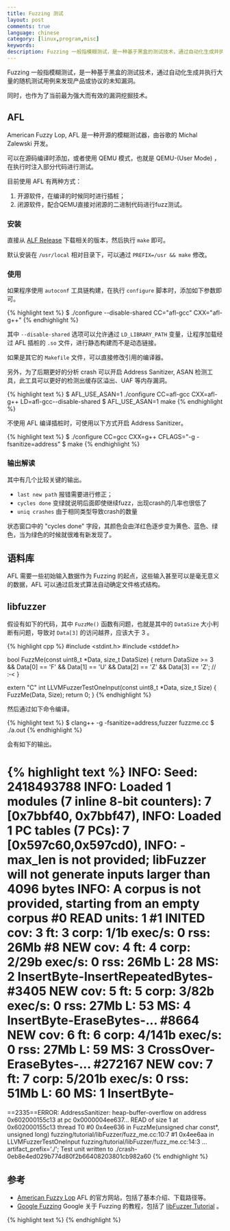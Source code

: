 ```yaml
---
title: Fuzzing 测试
layout: post
comments: true
language: chinese
category: [linux,program,misc]
keywords:
description: Fuzzing 一般指模糊测试，是一种基于黑盒的测试技术，通过自动化生成并执行大量的随机测试用例来发现产品或协议的未知漏洞。同时，也作为了当前最为强大而有效的漏洞挖掘技术。
---
```


Fuzzing 一般指模糊测试，是一种基于黑盒的测试技术，通过自动化生成并执行大量的随机测试用例来发现产品或协议的未知漏洞。

同时，也作为了当前最为强大而有效的漏洞挖掘技术。

<!-- more -->

## AFL

American Fuzzy Lop, AFL 是一种开源的模糊测试器，由谷歌的 Michal Zalewski 开发。

可以在源码编译时添加，或者使用 QEMU 模式，也就是 QEMU-(User Mode) ，在执行时注入部分代码进行测试。

目前使用 AFL 有两种方式：

1. 开源软件，在编译的时候同时进行插桩；
2. 闭源软件，配合QEMU直接对闭源的二进制代码进行fuzz测试。

### 安装

直接从 [ALF Release](http://lcamtuf.coredump.cx/afl/releases/) 下载相关的版本，然后执行 `make` 即可。

默认安装在 `/usr/local` 相对目录下，可以通过 `PREFIX=/usr && make` 修改。

### 使用

<!--
ASAN 是GCC支持的一个性能，所以，在使用ALF对软件进行编译之前，只需要设置环境变量即可，指令如下：
export AFL_USE_ASAN=1
-->

如果程序使用 `autoconf` 工具链构建，在执行 `configure` 脚本时，添加如下参数即可。

{% highlight text %}
$ ./configure --disable-shared CC="afl-gcc" CXX="afl-g++"
{% endhighlight %}

其中 `--disable-shared` 选项可以允许通过 `LD_LIBRARY_PATH` 变量，让程序加载经过 AFL 插桩的 `.so` 文件，进行静态构建而不是动态链接。

如果是其它的 `Makefile` 文件，可以直接修改引用的编译器。

另外，为了后期更好的分析 crash 可以开启 Address Sanitizer, ASAN 检测工具，此工具可以更好的检测出缓存区溢出、UAF 等内存漏洞。

{% highlight text %}
$ AFL_USE_ASAN=1 ./configure CC=afl-gcc CXX=afl-g++ LD=afl-gcc--disable-shared
$ AFL_USE_ASAN=1 make
{% endhighlight %}

不使用 AFL 编译插桩时，可使用以下方式开启 Address Sanitizer。

{% highlight text %}
$ ./configure CC=gcc CXX=g++ CFLAGS="-g -fsanitize=address"
$ make
{% endhighlight %}

<!--
afl-fuzz -m 300 -i fuzz_in -o fuzz_out ./foobar -f

常见参数含义如下。

-m 分配的内存空间
-i 测试样本的路径
-o 输出结果的路径

-f参数表示：testcase的内容会作为afl_test的stdin
-t：设置程序运行超时值，单位为 ms
-M：运行主(Master) Fuzzer
-S：运行从属(Slave) Fuzzer
-->

### 输出解读

其中有几个比较关键的输出。

* `last new path` 报错需要进行修正；
* `cycles done`  变绿就说明后面即使继续fuzz，出现crash的几率也很低了
* `uniq crashes` 由于相同类型导致crash的数量

状态窗口中的 "cycles done" 字段，其颜色会由洋红色逐步变为黄色、蓝色、绿色，当为绿色的时候就很难有新发现了。

## 语料库

AFL 需要一些初始输入数据作为 Fuzzing 的起点，这些输入甚至可以是毫无意义的数据，AFL 可以通过启发式算法自动确定文件格式结构。

<!--
通过Hello字符串凭空生成了大量的JPGE图像
https://lcamtuf.blogspot.com/2014/11/pulling-jpegs-out-of-thin-air.html

* 有效输入。虽然无效的输入也可以，但是有效输入可以更快的找到更多的执行路径；
* 尽量小的体积。可以节省内存以及处理时间，建议小于 1KB ，可以参考 perf_tips.txt 。

https://www.freebuf.com/articles/system/191536.html
http://zeroyu.xyz/2019/05/15/how-to-use-afl-fuzz/
https://stfpeak.github.io/2017/06/11/Finding-bugs-using-AFL/
https://stfpeak.github.io/2017/06/12/AFL-Cautions/
https://paper.seebug.org/841/
-->

## libfuzzer

假设有如下的代码，其中 `FuzzMe()` 函数有问题，也就是其中的 `DataSize` 大小判断有问题，导致对 `Data[3]` 的访问越界，应该大于 3 。

{% highlight cpp %}
#include <stdint.h>
#include <stddef.h>

bool FuzzMe(const uint8_t *Data, size_t DataSize)
{
        return DataSize >= 3 &&
                Data[0] == 'F' &&
                Data[1] == 'U' &&
                Data[2] == 'Z' &&
                Data[3] == 'Z';  // :‑<
}

extern "C" int LLVMFuzzerTestOneInput(const uint8_t *Data, size_t Size)
{
        FuzzMe(Data, Size);
        return 0;
}
{% endhighlight %}

然后通过如下命令编译。

{% highlight text %}
$ clang++ -g -fsanitize=address,fuzzer fuzzme.cc
$ ./a.out
{% endhighlight %}

会有如下的输出。

{% highlight text %}
INFO: Seed: 2418493788
INFO: Loaded 1 modules   (7 inline 8-bit counters): 7 [0x7bbf40, 0x7bbf47),
INFO: Loaded 1 PC tables (7 PCs): 7 [0x597c60,0x597cd0),
INFO: -max_len is not provided; libFuzzer will not generate inputs larger than 4096 bytes
INFO: A corpus is not provided, starting from an empty corpus
#0      READ units: 1
#1      INITED cov: 3 ft: 3 corp: 1/1b exec/s: 0 rss: 26Mb
#8      NEW    cov: 4 ft: 4 corp: 2/29b exec/s: 0 rss: 26Mb L: 28 MS: 2 InsertByte-InsertRepeatedBytes-
#3405   NEW    cov: 5 ft: 5 corp: 3/82b exec/s: 0 rss: 27Mb L: 53 MS: 4 InsertByte-EraseBytes-...
#8664   NEW    cov: 6 ft: 6 corp: 4/141b exec/s: 0 rss: 27Mb L: 59 MS: 3 CrossOver-EraseBytes-...
#272167 NEW    cov: 7 ft: 7 corp: 5/201b exec/s: 0 rss: 51Mb L: 60 MS: 1 InsertByte-
=================================================================
==2335==ERROR: AddressSanitizer: heap-buffer-overflow on address 0x602000155c13 at pc 0x0000004ee637...
READ of size 1 at 0x602000155c13 thread T0
    #0 0x4ee636 in FuzzMe(unsigned char const*, unsigned long) fuzzing/tutorial/libFuzzer/fuzz_me.cc:10:7
    #1 0x4ee6aa in LLVMFuzzerTestOneInput fuzzing/tutorial/libFuzzer/fuzz_me.cc:14:3
...
artifact_prefix='./'; Test unit written to ./crash-0eb8e4ed029b774d80f2b66408203801cb982a60
{% endhighlight %}

## 参考

* [American Fuzzy Lop](http://lcamtuf.coredump.cx/afl/) AFL 的官方网站，包括了基本介绍、下载路径等。
* [Google Fuzzing](https://github.com/google/fuzzing) Google 关于 Fuzzing 的教程，包括了 [libFuzzer Tutorial](https://github.com/google/fuzzing/blob/master/tutorial/libFuzzerTutorial.md) 。

<!--
https://llvm.org/docs/LibFuzzer.html
-->

<!--
使用QEMU进行测试
http://www.gandalf.site/2019/01/aflafl-qemufuzz.html
https://cool-y.github.io/2019/07/09/afl-first-try/

https://github.com/google/syzkaller
https://github.com/xxg1413/fuzzer/tree/master/iFuzz

http://bobao.360.cn/news/detail/3354.html
http://www.jianshu.com/p/015c471f5a9d
http://ele7enxxh.com/Use-AFL-For-Stagefright-Fuzzing-On-Linux.html
http://www.freebuf.com/articles/system/133210.html
http://www.hackdig.com/07/hack-24522.htm
总结
https://zhuanlan.zhihu.com/p/43432370

二进制分析方面主要利用技术包括：动态分析(Dynamic Analysis)、静态分析(Static Analysis)、符号化执行(Symbolic Execution)、Constraint Solving、资讯流追踪技术(Data Flow Tracking)以及自动化测试(Fuzz Testing)


https://source.android.com/devices/tech/debug/libfuzzer

https://i-m.dev/posts/20190831-143715.html
http://pwn4.fun/2017/07/15/libFuzzer%E8%8F%9C%E9%B8%9F%E5%85%A5%E9%97%A8/
https://www.secpulse.com/archives/71898.html
https://google.github.io/clusterfuzz/setting-up-fuzzing/libfuzzer-and-afl/
https://chromium.googlesource.com/chromium/src/testing/libfuzzer/+/HEAD/getting_started.md


https://bbs.pediy.com/thread-249986.htm
-->

{% highlight text %}
{% endhighlight %}
